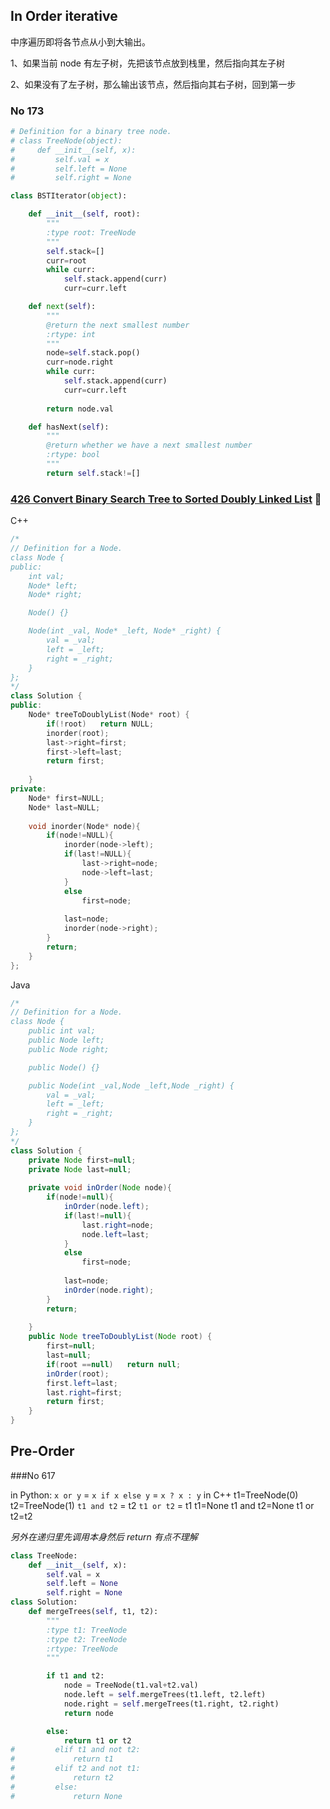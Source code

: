 ## In Order iterative
中序遍历即将各节点从小到大输出。

1、如果当前 node 有左子树，先把该节点放到栈里，然后指向其左子树

2、如果没有了左子树，那么输出该节点，然后指向其右子树，回到第一步

### No 173

```py
# Definition for a binary tree node.
# class TreeNode(object):
#     def __init__(self, x):
#         self.val = x
#         self.left = None
#         self.right = None

class BSTIterator(object):

    def __init__(self, root):
        """
        :type root: TreeNode
        """
        self.stack=[]
        curr=root
        while curr:
            self.stack.append(curr)
            curr=curr.left

    def next(self):
        """
        @return the next smallest number
        :rtype: int
        """
        node=self.stack.pop()
        curr=node.right
        while curr:
            self.stack.append(curr)
            curr=curr.left
    
        return node.val

    def hasNext(self):
        """
        @return whether we have a next smallest number
        :rtype: bool
        """
        return self.stack!=[]
```

### [426 Convert Binary Search Tree to Sorted Doubly Linked List](https://leetcode.com/problems/convert-binary-search-tree-to-sorted-doubly-linked-list/)   :triangular_flag_on_post: 

C++ 
```cpp
/*
// Definition for a Node.
class Node {
public:
    int val;
    Node* left;
    Node* right;

    Node() {}

    Node(int _val, Node* _left, Node* _right) {
        val = _val;
        left = _left;
        right = _right;
    }
};
*/
class Solution {
public:
    Node* treeToDoublyList(Node* root) {
        if(!root)   return NULL;
        inorder(root);
        last->right=first;
        first->left=last;
        return first;
        
    }
private:
    Node* first=NULL;
    Node* last=NULL;
    
    void inorder(Node* node){
        if(node!=NULL){        
            inorder(node->left);
            if(last!=NULL){
                last->right=node;
                node->left=last;    
            }
            else
                first=node;
            
            last=node;
            inorder(node->right);
        }
        return;
    }
};
```

Java
```Java
/*
// Definition for a Node.
class Node {
    public int val;
    public Node left;
    public Node right;

    public Node() {}

    public Node(int _val,Node _left,Node _right) {
        val = _val;
        left = _left;
        right = _right;
    }
};
*/
class Solution {
    private Node first=null;
    private Node last=null;
    
    private void inOrder(Node node){
        if(node!=null){
            inOrder(node.left);
            if(last!=null){
                last.right=node;
                node.left=last;
            }
            else
                first=node;
            
            last=node;
            inOrder(node.right);
        }
        return;
        
    }
    public Node treeToDoublyList(Node root) {
        first=null;
        last=null;
        if(root ==null)   return null;
        inOrder(root);
        first.left=last;
        last.right=first;
        return first;
    }
}
```



## Pre-Order

###No 617 

in Python:
`x or y` = `x if x else y` = `x ? x : y` in C++
t1=TreeNode(0)   
t2=TreeNode(1)
`t1 and t2` = t2
`t1 or t2` = t1
t1=None
t1 and t2=None
t1 or t2=t2   

*另外在递归里先调用本身然后 return 有点不理解*



```py
class TreeNode:
    def __init__(self, x):
        self.val = x
        self.left = None
        self.right = None
class Solution:
    def mergeTrees(self, t1, t2):
        """
        :type t1: TreeNode
        :type t2: TreeNode
        :rtype: TreeNode
        """

        if t1 and t2:
            node = TreeNode(t1.val+t2.val)
            node.left = self.mergeTrees(t1.left, t2.left)
            node.right = self.mergeTrees(t1.right, t2.right)
            return node

        else:
            return t1 or t2
#         elif t1 and not t2:
#             return t1
#         elif t2 and not t1:
#             return t2
#         else:
#             return None
```